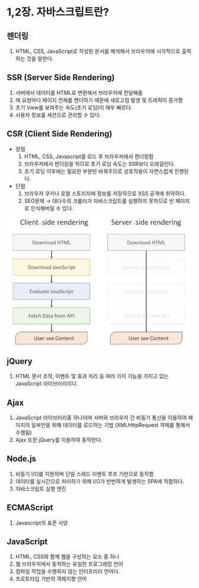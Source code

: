 # 1,2장. 자바스크립트란?

## 렌더링
1. HTML, CSS, JavaScript로 작성된 문서를 해석해서 브라우저에 시각적으로 출력하는 것을 말한다.

## SSR (Server Side Rendering)
1. 서버에서 데이터를 HTML로 변환해서 브라우저에 전달해줌
2. 매 요청마다 페이지 전체를 렌더하기 때문에 새로고침 발생 및 트래픽이 증가함
3. 초기 View를 보여주는 속도(초기 로딩)이 매우 빠르다.
4. 사용자 정보를 세션으로 관리할 수 있다.

## CSR (Client Side Rendering)
- 장점
    1. HTML, CSS, Javascript를 로드 후 브라우저에서 렌더링함
    2. 브라우저에서 렌더링을 하므로 초기 로딩 속도는 SSR보다 오래걸린다.
    3. 초기 로딩 이후에는 필요한 부분만 바꿔주므로 상호작용이 자연스럽게 진행된다.
- 단점
    1. 브라우저 쿠키나 로컬 스토리지에 정보를 저장하므로 XSS 공격에 취약하다.
    2. SEO문제 → 대다수의 크롤러가 자바스크립트를 실행하지 못하므로 빈 페이지로 인식해버릴 수 있다.


![CSR vs SSR](/images/TIL/Lang-Javascript/CSR-SSR.png)


## jQuery
1. HTML 문서 조작, 이벤트 및 효과 처리 등 여러 가지 기능을 가지고 있는 JavaScript 라이브러리이다.

## Ajax
1. JavaScript 라이브러리중 하나이며 서버와 브라우저 간 비동기 통신을 이용하여 페이지의 일부만을 위해 데이터를 로드하는 기법 (XMLHttpRequest 객체를 통해서 수행됨)
2. Ajax 또한 jQuery를 이용하여 동작한다.

## Node.js
1. 비동기 I/O를 지원하며 단일 스레드 이벤트 루프 기반으로 동작함
2. 데이터를 실시간으로 처리하기 위해 I/O가 빈번하게 발생하는 SPA에 적합하다.
3. 자바스크립트 실행 엔진

## ECMAScript
1. Javascript의 표준 사양

## JavaScript
1. HTML, CSS와 함께 웹을 구성하는 요소 중 하나
2. 웹 브라우저에서 동작하는 유일한 프로그래밍 언어
3. 컴파일 작업을 수행하지 않는 인터프리터 언어다.
4. 프로토타입 기반의 객체지향 언어
